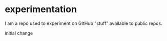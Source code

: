 # experimentation
I am a repo used to experiment on GItHub "stuff" available to public repos.  

initial change
